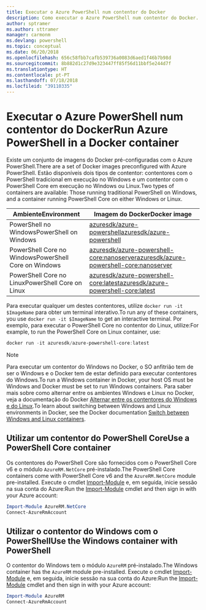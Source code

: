 ```yaml
---
title: Executar o Azure PowerShell num contentor do Docker
description: Como executar o Azure PowerShell num contentor do Docker.
author: sptramer
ms.author: sttramer
manager: carmonm
ms.devlang: powershell
ms.topic: conceptual
ms.date: 06/20/2018
ms.openlocfilehash: 656c58fbb7cafb539736a0083d6aed1f46b7b98d
ms.sourcegitcommit: 8b882d1c27d9e323447ff85f56d11bbf5e244d7f
ms.translationtype: HT
ms.contentlocale: pt-PT
ms.lasthandoff: 07/18/2018
ms.locfileid: "39110335"
---
```

# <a name="run-azure-powershell-in-a-docker-container"></a><span data-ttu-id="64ca9-103">Executar o Azure PowerShell num contentor do Docker</span><span class="sxs-lookup"><span data-stu-id="64ca9-103">Run Azure PowerShell in a Docker container</span></span>

<span data-ttu-id="64ca9-104">Existe um conjunto de imagens do Docker pré-configuradas com o Azure PowerShell.</span><span class="sxs-lookup"><span data-stu-id="64ca9-104">There are a set of Docker images preconfigured with Azure PowerShell.</span></span> <span data-ttu-id="64ca9-105">Estão disponíveis dois tipos de contentor: contentores com o PowerShell tradicional em execução no Windows e um contentor com o PowerShell Core em execução no Windows ou Linux.</span><span class="sxs-lookup"><span data-stu-id="64ca9-105">Two types of containers are available: Those running traditional PowerShell on Windows, and a container running PowerShell Core on either Windows or Linux.</span></span>

| <span data-ttu-id="64ca9-106">Ambiente</span><span class="sxs-lookup"><span data-stu-id="64ca9-106">Environment</span></span> | <span data-ttu-id="64ca9-107">Imagem do Docker</span><span class="sxs-lookup"><span data-stu-id="64ca9-107">Docker image</span></span> |
|-------------|--------------|
| <span data-ttu-id="64ca9-108">PowerShell no Windows</span><span class="sxs-lookup"><span data-stu-id="64ca9-108">PowerShell on Windows</span></span> | [<span data-ttu-id="64ca9-109">azuresdk/azure-powershell</span><span class="sxs-lookup"><span data-stu-id="64ca9-109">azuresdk/azure-powershell</span></span>](https://hub.docker.com/r/azuresdk/azure-powershell/) |
| <span data-ttu-id="64ca9-110">PowerShell Core no Windows</span><span class="sxs-lookup"><span data-stu-id="64ca9-110">PowerShell Core on Windows</span></span> | [<span data-ttu-id="64ca9-111">azuresdk/azure-powershell-core:nanoserver</span><span class="sxs-lookup"><span data-stu-id="64ca9-111">azuresdk/azure-powershell-core:nanoserver</span></span>](https://hub.docker.com/r/azuresdk/azure-powershell-core/) |
| <span data-ttu-id="64ca9-112">PowerShell Core no Linux</span><span class="sxs-lookup"><span data-stu-id="64ca9-112">PowerShell Core on Linux</span></span> | [<span data-ttu-id="64ca9-113">azuresdk/azure-powershell-core:latest</span><span class="sxs-lookup"><span data-stu-id="64ca9-113">azuresdk/azure-powershell-core:latest</span></span>](https://hub.docker.com/r/azuresdk/azure-powershell-core/) |

<span data-ttu-id="64ca9-114">Para executar qualquer um destes contentores, utilize `docker run -it $ImageName` para obter um terminal interativo.</span><span class="sxs-lookup"><span data-stu-id="64ca9-114">To run any of these containers, you use `docker run -it $ImageName` to get an interactive terminal.</span></span> <span data-ttu-id="64ca9-115">Por exemplo, para executar o PowerShell Core no contentor do Linux, utilize:</span><span class="sxs-lookup"><span data-stu-id="64ca9-115">For example, to run the PowerShell Core on Linux container, use:</span></span>

```powershell
docker run -it azuresdk/azure-powershell-core:latest
```

> [!NOTE]
> <span data-ttu-id="64ca9-116">Para executar um contentor do Windows no Docker, o SO anfitrião tem de ser o Windows e o Docker tem de estar definido para executar contentores do Windows.</span><span class="sxs-lookup"><span data-stu-id="64ca9-116">To run a Windows container in Docker, your host OS must be Windows and Docker must be set to run Windows containers.</span></span> <span data-ttu-id="64ca9-117">Para saber mais sobre como alternar entre os ambientes Windows e Linux no Docker, veja a documentação do Docker [Alternar entre os contentores do Windows e do Linux](https://docs.docker.com/docker-for-windows/#switch-between-windows-and-linux-containers).</span><span class="sxs-lookup"><span data-stu-id="64ca9-117">To learn about switching between Windows and Linux environments in Docker, see the Docker documentation [Switch between Windows and Linux containers](https://docs.docker.com/docker-for-windows/#switch-between-windows-and-linux-containers).</span></span>

## <a name="use-a-powershell-core-container"></a><span data-ttu-id="64ca9-118">Utilizar um contentor do PowerShell Core</span><span class="sxs-lookup"><span data-stu-id="64ca9-118">Use a PowerShell Core container</span></span>

<span data-ttu-id="64ca9-119">Os contentores do PowerShell Core são fornecidos com o PowerShell Core v6 e o módulo `AzureRM.NetCore` pré-instalado.</span><span class="sxs-lookup"><span data-stu-id="64ca9-119">The PowerShell Core containers come with PowerShell Core v6 and the `AzureRM.NetCore` module pre-installed.</span></span> <span data-ttu-id="64ca9-120">Execute o cmdlet [Import-Module](/powershell/module/microsoft.powershell.core/import-module) e, em seguida, inicie sessão na sua conta do Azure:</span><span class="sxs-lookup"><span data-stu-id="64ca9-120">Run the [Import-Module](/powershell/module/microsoft.powershell.core/import-module) cmdlet and then sign in with your Azure account:</span></span>

```powershell
Import-Module AzureRM.NetCore
Connect-AzureRmAccount
```

## <a name="use-the-windows-container-with-powershell"></a><span data-ttu-id="64ca9-121">Utilizar o contentor do Windows com o PowerShell</span><span class="sxs-lookup"><span data-stu-id="64ca9-121">Use the Windows container with PowerShell</span></span>

<span data-ttu-id="64ca9-122">O contentor do Windows tem o módulo `AzureRM` pré-instalado.</span><span class="sxs-lookup"><span data-stu-id="64ca9-122">The Windows container has the `AzureRM` module pre-installed.</span></span> <span data-ttu-id="64ca9-123">Execute o cmdlet [Import-Module](/powershell/module/microsoft.powershell.core/import-module) e, em seguida, inicie sessão na sua conta do Azure:</span><span class="sxs-lookup"><span data-stu-id="64ca9-123">Run the [Import-Module](/powershell/module/microsoft.powershell.core/import-module) cmdlet and then sign in with your Azure account:</span></span>

```powershell
Import-Module AzureRM
Connect-AzureRmAccount
```
